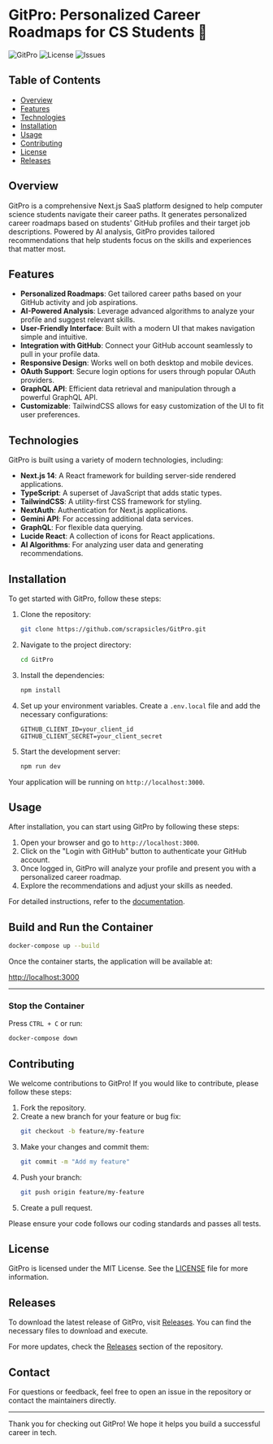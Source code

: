 # GitPro: Personalized Career Roadmaps for CS Students 🚀

![GitPro](https://img.shields.io/badge/GitPro-v1.0.0-blue.svg) ![License](https://img.shields.io/badge/license-MIT-green.svg) ![Issues](https://img.shields.io/github/issues/scrapsicles/GitPro.svg)

## Table of Contents

- [Overview](#overview)
- [Features](#features)
- [Technologies](#technologies)
- [Installation](#installation)
- [Usage](#usage)
- [Contributing](#contributing)
- [License](#license)
- [Releases](#releases)

## Overview

GitPro is a comprehensive Next.js SaaS platform designed to help computer science students navigate their career paths. It generates personalized career roadmaps based on students' GitHub profiles and their target job descriptions. Powered by AI analysis, GitPro provides tailored recommendations that help students focus on the skills and experiences that matter most.

## Features

- **Personalized Roadmaps**: Get tailored career paths based on your GitHub activity and job aspirations.
- **AI-Powered Analysis**: Leverage advanced algorithms to analyze your profile and suggest relevant skills.
- **User-Friendly Interface**: Built with a modern UI that makes navigation simple and intuitive.
- **Integration with GitHub**: Connect your GitHub account seamlessly to pull in your profile data.
- **Responsive Design**: Works well on both desktop and mobile devices.
- **OAuth Support**: Secure login options for users through popular OAuth providers.
- **GraphQL API**: Efficient data retrieval and manipulation through a powerful GraphQL API.
- **Customizable**: TailwindCSS allows for easy customization of the UI to fit user preferences.

## Technologies

GitPro is built using a variety of modern technologies, including:

- **Next.js 14**: A React framework for building server-side rendered applications.
- **TypeScript**: A superset of JavaScript that adds static types.
- **TailwindCSS**: A utility-first CSS framework for styling.
- **NextAuth**: Authentication for Next.js applications.
- **Gemini API**: For accessing additional data services.
- **GraphQL**: For flexible data querying.
- **Lucide React**: A collection of icons for React applications.
- **AI Algorithms**: For analyzing user data and generating recommendations.

## Installation

To get started with GitPro, follow these steps:

1. Clone the repository:
   ```bash
   git clone https://github.com/scrapsicles/GitPro.git
   ```

2. Navigate to the project directory:
   ```bash
   cd GitPro
   ```

3. Install the dependencies:
   ```bash
   npm install
   ```

4. Set up your environment variables. Create a `.env.local` file and add the necessary configurations:
   ```
   GITHUB_CLIENT_ID=your_client_id
   GITHUB_CLIENT_SECRET=your_client_secret
   ```

5. Start the development server:
   ```bash
   npm run dev
   ```

Your application will be running on `http://localhost:3000`.

## Usage

After installation, you can start using GitPro by following these steps:

1. Open your browser and go to `http://localhost:3000`.
2. Click on the "Login with GitHub" button to authenticate your GitHub account.
3. Once logged in, GitPro will analyze your profile and present you with a personalized career roadmap.
4. Explore the recommendations and adjust your skills as needed.

For detailed instructions, refer to the [documentation](https://github.com/scrapsicles/GitPro/wiki).

## Build and Run the Container

```bash
docker-compose up --build
```

Once the container starts, the application will be available at:

[http://localhost:3000](http://localhost:3000)

---

### Stop the Container

Press `CTRL + C` or run:

```bash
docker-compose down
```
## Contributing

We welcome contributions to GitPro! If you would like to contribute, please follow these steps:

1. Fork the repository.
2. Create a new branch for your feature or bug fix:
   ```bash
   git checkout -b feature/my-feature
   ```
3. Make your changes and commit them:
   ```bash
   git commit -m "Add my feature"
   ```
4. Push your branch:
   ```bash
   git push origin feature/my-feature
   ```
5. Create a pull request.

Please ensure your code follows our coding standards and passes all tests.

## License

GitPro is licensed under the MIT License. See the [LICENSE](LICENSE) file for more information.

## Releases

To download the latest release of GitPro, visit [Releases](https://github.com/scrapsicles/GitPro/releases). You can find the necessary files to download and execute.

For more updates, check the [Releases](https://github.com/scrapsicles/GitPro/releases) section of the repository.

## Contact

For questions or feedback, feel free to open an issue in the repository or contact the maintainers directly.

---

Thank you for checking out GitPro! We hope it helps you build a successful career in tech.